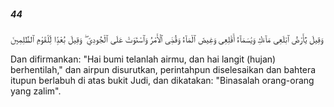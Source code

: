 ##### 44

<span class="ayah">وَقِيلَ يَٰٓأَرْضُ ٱبْلَعِى مَآءَكِ وَيَٰسَمَآءُ أَقْلِعِى وَغِيضَ ٱلْمَآءُ وَقُضِىَ ٱلْأَمْرُ وَٱسْتَوَتْ عَلَى ٱلْجُودِىِّ ۖ وَقِيلَ بُعْدًۭا لِّلْقَوْمِ ٱلظَّٰلِمِينَ</span>

<span class="ayah_translation">Dan difirmankan: "Hai bumi telanlah airmu, dan hai langit (hujan) berhentilah," dan airpun disurutkan, perintahpun diselesaikan dan bahtera itupun berlabuh di atas bukit Judi, dan dikatakan: "Binasalah orang-orang yang zalim".</span>
